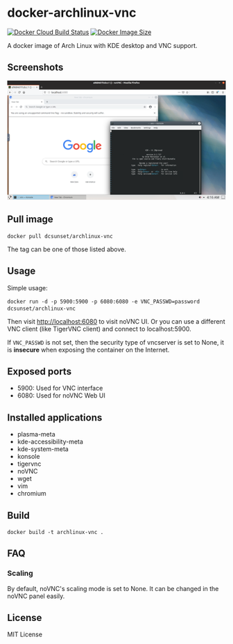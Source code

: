 # docker-archlinux-vnc

[![Docker Cloud Build Status](https://img.shields.io/docker/cloud/build/dcsunset/archlinux-vnc)](https://hub.docker.com/r/dcsunset/archlinux-vnc)
[![Docker Image Size](https://badgen.net/docker/size/dcsunset/archlinux-vnc)](https://hub.docker.com/r/dcsunset/archlinux-vnc)

A docker image of Arch Linux with KDE desktop and VNC support.

## Screenshots

![Figure 1](./screenshots/1.png)


## Pull image

```
docker pull dcsunset/archlinux-vnc
```

The tag can be one of those listed above.

## Usage

Simple usage:

```
docker run -d -p 5900:5900 -p 6080:6080 -e VNC_PASSWD=password dcsunset/archlinux-vnc
```

Then visit <http://localhost:6080> to visit noVNC UI.
Or you can use a different VNC client (like TigerVNC client)
and connect to localhost:5900.

If `VNC_PASSWD` is not set,
then the security type of vncserver is set to None,
it is **insecure** when exposing the container on the Internet.

## Exposed ports

* 5900: Used for VNC interface
* 6080: Used for noVNC Web UI

## Installed applications

* plasma-meta
* kde-accessibility-meta
* kde-system-meta
* konsole
* tigervnc
* noVNC
* wget
* vim
* chromium

## Build

```
docker build -t archlinux-vnc .
```


## FAQ

### Scaling

By default, noVNC's scaling mode is set to None.
It can be changed in the noVNC panel easily.


## License

MIT License
